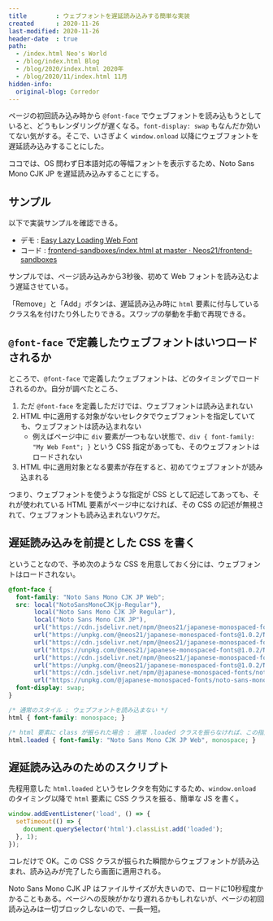 ```yaml
---
title        : ウェブフォントを遅延読み込みする簡単な実装
created      : 2020-11-26
last-modified: 2020-11-26
header-date  : true
path:
  - /index.html Neo's World
  - /blog/index.html Blog
  - /blog/2020/index.html 2020年
  - /blog/2020/11/index.html 11月
hidden-info:
  original-blog: Corredor
---
```


ページの初回読み込み時から `@font-face` でウェブフォントを読み込もうとしていると、どうもレンダリングが遅くなる。`font-display: swap` もなんだか効いてない気がする。そこで、いさぎよく `window.onload` 以降にウェブフォントを遅延読み込みすることにした。

ココでは、OS 問わず日本語対応の等幅フォントを表示するため、Noto Sans Mono CJK JP を遅延読み込みすることにする。

## サンプル

以下で実装サンプルを確認できる。

- デモ : [Easy Lazy Loading Web Font](https://neos21.github.io/frontend-sandboxes/easy-lazy-loading-web-font/index.html)
- コード : [frontend-sandboxes/index.html at master · Neos21/frontend-sandboxes](https://github.com/neos21/frontend-sandboxes/blob/master/easy-lazy-loading-web-font/index.html)

サンプルでは、ページ読み込みから3秒後、初めて Web フォントを読み込むよう遅延させている。

「Remove」と「Add」ボタンは、遅延読み込み時に `html` 要素に付与しているクラス名を付けたり外したりできる。スワップの挙動を手動で再現できる。

## `@font-face` で定義したウェブフォントはいつロードされるか

ところで、`@font-face` で定義したウェブフォントは、どのタイミングでロードされるのか。自分が調べたところ、

1. ただ `@font-face` を定義しただけでは、ウェブフォントは読み込まれない
2. HTML 中に適用する対象がないセレクタでウェブフォントを指定していても、ウェブフォントは読み込まれない
    - 例えばページ中に `div` 要素が一つもない状態で、`div { font-family: "My Web Font"; }` という CSS 指定があっても、そのウェブフォントはロードされない
3. HTML 中に適用対象となる要素が存在すると、初めてウェブフォントが読み込まれる

つまり、ウェブフォントを使うような指定が CSS として記述してあっても、それが使われている HTML 要素がページ中になければ、その CSS の記述が無視されて、ウェブフォントも読み込まれないワケだ。

## 遅延読み込みを前提とした CSS を書く

ということなので、予め次のような CSS を用意しておく分には、ウェブフォントはロードされない。

```css
@font-face {
  font-family: "Noto Sans Mono CJK JP Web";
  src: local("NotoSansMonoCJKjp-Regular"),
       local("Noto Sans Mono CJK JP Regular"),
       local("Noto Sans Mono CJK JP"),
       url("https://cdn.jsdelivr.net/npm/@neos21/japanese-monospaced-fonts@1.0.2/NotoSansMonoCJKjp-Regular.woff2")              format("woff2"),
       url("https://unpkg.com/@neos21/japanese-monospaced-fonts@1.0.2/NotoSansMonoCJKjp-Regular.woff2")                         format("woff2"),
       url("https://cdn.jsdelivr.net/npm/@neos21/japanese-monospaced-fonts@1.0.2/NotoSansMonoCJKjp-Regular.woff")               format("woff"),
       url("https://unpkg.com/@neos21/japanese-monospaced-fonts@1.0.2/NotoSansMonoCJKjp-Regular.woff")                          format("woff"),
       url("https://cdn.jsdelivr.net/npm/@neos21/japanese-monospaced-fonts@1.0.2/NotoSansMonoCJKjp-Regular.otf")                format("opentype"),
       url("https://unpkg.com/@neos21/japanese-monospaced-fonts@1.0.2/NotoSansMonoCJKjp-Regular.otf")                           format("opentype"),
       url("https://cdn.jsdelivr.net/npm/@japanese-monospaced-fonts/noto-sans-mono-cjk-jp@1.0.1/NotoSansMonoCJKJP-Regular.otf") format("opentype"),
       url("https://unpkg.com/@japanese-monospaced-fonts/noto-sans-mono-cjk-jp@1.0.1/NotoSansMonoCJKJP-Regular.otf")            format("opentype");
  font-display: swap;
}

/* 通常のスタイル : ウェブフォントを読み込まない */
html { font-family: monospace; }

/* html 要素に class が振られた場合 : 通常 .loaded クラスを振らなければ、この指定はどこにも使われず、ウェブフォントはロードされない */
html.loaded { font-family: "Noto Sans Mono CJK JP Web", monospace; }
```

## 遅延読み込みのためのスクリプト

先程用意した `html.loaded` というセレクタを有効にするため、`window.onload` のタイミング以降で `html` 要素に CSS クラスを振る、簡単な JS を書く。

```javascript
window.addEventListener('load', () => {
  setTimeout(() => {
    document.querySelector('html').classList.add('loaded');
  }, 1);
});
```

コレだけで OK。この CSS クラスが振られた瞬間からウェブフォントが読み込まれ、読み込みが完了したら画面に適用される。

Noto Sans Mono CJK JP はファイルサイズが大きいので、ロードに10秒程度かかることもある。ページへの反映がかなり遅れるかもしれないが、ページの初回読み込みは一切ブロックしないので、一長一短。
